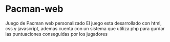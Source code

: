 # Pacman-web
 Juego de Pacman web personalizado
El juego esta desarrollado con html, css y javascript, ademas cuenta con un sistema que utiliza php para gurdar las puntuaciones conseguidas por los jugadores
